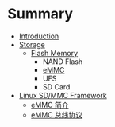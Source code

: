 # Summary

* [Introduction](README.md)
* [Storage](storage/overview.md)
   * [Flash Memory](storage/flash_memory/overview.md)
       * NAND Flash
       * [eMMC](storage/flash_memory/emmc/overview.md)
       * UFS
       * SD Card
* [Linux SD/MMC Framework](linux-sd-mmc-framework/introduction.md)
   * [eMMC 简介](linux-sd-mmc-framework/emmc_overview.md)
   * [eMMC 总线协议](linux-sd-mmc-framework/emmc_bus_protocol.md)

